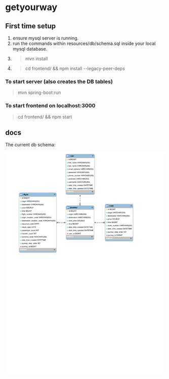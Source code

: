 # getyourway

## First time setup
1. ensure mysql server is running.
2. run the commands within resources/db/schema.sql inside your local mysql database.
3. > mvn install
4. > cd  frontend/ &&  npm install  --legacy-peer-deps


### To start server (also creates the DB tables)
> mvn spring-boot:run

### To start frontend on localhost:3000
>cd frontend/ && npm start

## docs
The current db schema:

![Schema](src/main/resources/db/schema.svg)